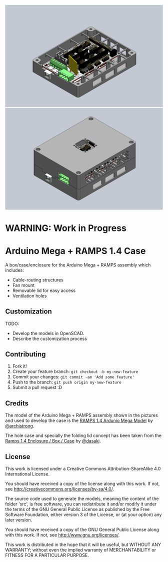 ![Case w/o Top](https://github.com/rockstorm101/Arduino_Mega_-_RAMPS_1.4_Case/blob/master/images/assembly_wo_top.PNG) ![Case with Top](https://github.com/rockstorm101/Arduino_Mega_-_RAMPS_1.4_Case/blob/master/images/asembly_w_top.PNG)

# WARNING: Work in Progress
# Arduino Mega + RAMPS 1.4 Case

A box/case/enclosure for the Arduino Mega + RAMPS assembly which includes:

 * Cable-routing structures
 * Fan mount
 * Removable lid for easy access
 * Ventilation holes

## Customization

TODO: 

 * Develop the models in OpenSCAD.
 * Describe the customization process

## Contributing

1. Fork it!
2. Create your feature branch: `git checkout -b my-new-feature`
3. Commit your changes: `git commit -am 'Add some feature'`
4. Push to the branch: `git push origin my-new-feature`
5. Submit a pull request :D

## Credits

The model of the Arduino Mega + RAMPS assembly shown in the pictures and used to develop the case is the [RAMPS 1.4 Ardunio Mega Model](http://www.thingiverse.com/thing:34174) by [ @archistrong](http://www.thingiverse.com/archistrong).

The hole case and specially the folding lid concept has been taken from the [Ramps 1.4 Enclosure / Box / Case](http://www.thingiverse.com/thing:761806) by [@dasaki](http://www.thingiverse.com/dasaki).

## License

This work is licensed under a Creative Commons Attribution-ShareAlike 4.0 International License.

You should have received a copy of the license along with this work. If not, see <http://creativecommons.org/licenses/by-sa/4.0/>.

The source code used to generate the models, meaning the content of the folder 'src', is free software, you can redistribute it and/or modify it under the terms of the GNU General Public License as published by the Free Software Foundation, either version 3 of the License, or (at your option) any later version.

You should have received a copy of the GNU General Public License along with this work. If not, see <http://www.gnu.org/licenses/>.

This work is distributed in the hope that it will be useful, but WITHOUT ANY WARRANTY; without even the implied warranty of MERCHANTABILITY or FITNESS FOR A PARTICULAR PURPOSE.

